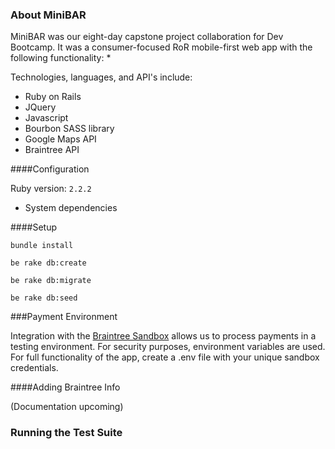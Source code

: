 ### About MiniBAR

MiniBAR was our eight-day capstone project collaboration for Dev Bootcamp. It was a consumer-focused RoR mobile-first web app with the following functionality:
* 

Technologies, languages, and API's include: 
* Ruby on Rails
* JQuery
* Javascript
* Bourbon SASS library
* Google Maps API
* Braintree API

####Configuration

Ruby version: ````2.2.2````

* System dependencies

####Setup

````bundle install````

````be rake db:create````

````be rake db:migrate````

````be rake db:seed````

###Payment Environment

Integration with the [Braintree Sandbox](https://sandbox.braintreegateway.com/login) allows us to process payments in a testing environment. For security purposes, environment variables are used. For full functionality of the app, create a .env file with your unique sandbox credentials.

####Adding Braintree Info

(Documentation upcoming)

### Running the Test Suite


